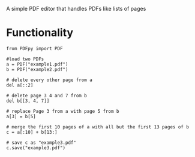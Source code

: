 A simple PDF editor that handles PDFs like lists of pages

# Functionality
```
from PDFpy import PDF

#load two PDFs
a = PDF("example1.pdf")
b = PDF("example2.pdf")

# delete every other page from a
del a[::2]

# delete page 3 4 and 7 from b
del b[[3, 4, 7]]

# replace Page 3 from a with page 5 from b
a[3] = b[5]

# merge the first 10 pages of a with all but the first 13 pages of b
c = a[:10] + b[13:]

# save c as "example3.pdf"
c.save("example3.pdf")